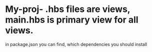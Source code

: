 # My-proj- .hbs files are views, main.hbs is primary view for all views. 
in package.json you can find, which dependencies you should install 

